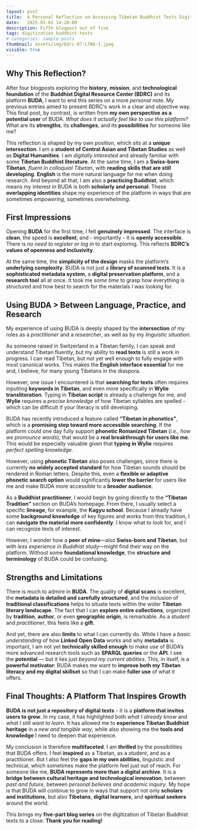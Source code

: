 ```yaml
---
layout: post
title:  A Personal Reflection on Accessing Tibetan Buddhist Texts Digitally on BUDA
date:   2025-05-02 14:28:00
description: Fifth blogpost out of five
tags: digitization buddhist-texts
# categories: sample-posts
thumbnail: assets/img/bdrc-07-LTWA-1.jpeg
visible: true
---
```


## Why This Reflection?

After four blogposts exploring the **history**, **mission**, and **technological foundation** of the **Buddhist Digital Resource Center (BDRC)** and its platform **BUDA**, I want to end this series on a more *personal* note. My previous entries aimed to present BDRC's work in a clear and objective way. This final post, by contrast, is written from **my own perspective as a potential user** of BUDA. *What does it actually feel like to use this platform?* What are its **strengths**, its **challenges**, and its **possibilities** for someone like me?

This reflection is shaped by my own position, which sits at a **unique intersection**. I am a **student of Central Asian and Tibetan Studies** as well as **Digital Humanities**. I am *digitally interested* and already familiar with some **Tibetan Buddhist literature**. At the same time, I am a **Swiss-born Tibetan**, *fluent in colloquial Tibetan*, with **reading skills that are still developing**. **English** is the more natural language for me when doing research. And beyond all that, I am also a **practicing Buddhist**, which means my interest in BUDA is both **scholarly and personal**. These **overlapping identities** shape my experience of the platform in ways that are sometimes *empowering*, sometimes *overwhelming*.

## First Impressions

Opening **BUDA** for the first time, I felt **genuinely impressed**. The interface is **clean**, the speed is **excellent**, and - importantly - it is **openly accessible**. There is *no need to register or log in* to start exploring. This reflects **BDRC’s values of openness and inclusivity**.

At the same time, the **simplicity of the design** masks the platform’s **underlying complexity**. BUDA is not just a **library of scanned texts**. It is a **sophisticated metadata system**, a **digital preservation platform**, and a **research tool** all at once. It took me *some time* to grasp how everything is structured and how best to search for the materials I was looking for.

## Using BUDA > Between Language, Practice, and Research

My experience of using BUDA is deeply shaped by the **intersection** of my roles as a *practitioner* and a *researcher*, as well as by my *linguistic situation*.

As someone raised in Switzerland in a Tibetan family, I can speak and understand Tibetan fluently, but my ability to **read texts** is still a work in progress. I can read Tibetan, but not yet well enough to fully engage with most canonical works. This makes the **English interface essential** for me and, I believe, for many young Tibetans in the diaspora. 

However, one issue I encountered is that **searching for texts** often requires inputting **keywords in Tibetan**, and even more specifically in **Wylie transliteration**. Typing in **Tibetan script** is already a challenge for me, and **Wylie** requires a *precise knowledge* of how Tibetan syllables are spelled - which can be difficult if your literacy is still developing.

BUDA has recently introduced a feature called **“Tibetan in phonetics”**, which is a **promising step toward more accessible searching**. If the platform could one day fully support **phonetic Romanized Tibetan** (*i.e., how we pronounce words*), that would be a **real breakthrough for users like me**. This would be especially valuable given that **typing in Wylie** requires *perfect spelling knowledge*.

However, using **phonetic Tibetan** also poses challenges, since there is currently **no widely accepted standard** for how Tibetan sounds should be rendered in Roman letters. Despite this, even a **flexible or adaptive phonetic search option** would significantly **lower the barrier** for users like me and make BUDA more accessible to a **broader audience**.

As a **Buddhist practitioner**, I would begin by going directly to the **“Tibetan Tradition”** section on BUDA’s homepage. From there, I usually select a specific **lineage**, for example, the **Kagyu school**. Because I already have some **background knowledge** of key figures and works from this tradition, I can **navigate the material more confidently**. I know what to look for, and I can recognize texts of interest.

However, I wonder how a **peer of mine**—also **Swiss-born and Tibetan**, but with *less experience in Buddhist study*—might find their way on the platform. Without some **foundational knowledge**, the **structure and terminology** of BUDA could be confusing.

## Strengths and Limitations

There is much to admire in **BUDA**. The quality of **digital scans** is excellent, the **metadata is detailed and carefully structured**, and the inclusion of **traditional classifications** helps to situate texts within the wider **Tibetan literary landscape**. The fact that I can **explore entire collections**, organized by **tradition**, **author**, or even **geographic origin**, is remarkable. As a *student* and *practitioner*, this feels like a **gift**.

And yet, there are also **limits** to what I can currently do. While I have a *basic understanding* of how **Linked Open Data** works and why **metadata** is important, I am not yet **technically skilled enough** to make use of BUDA’s more advanced research tools such as **SPARQL queries** or the **API**. I see the **potential** — but it lies just *beyond my current abilities*. This, in itself, is a **powerful motivator**: BUDA makes me want to **improve both my Tibetan literacy and my digital skillset** so that I can make **fuller use** of what it offers.

## Final Thoughts: A Platform That Inspires Growth

**BUDA is not just a repository of digital texts** - it is a **platform that invites users to grow**. In my case, it has highlighted both *what I already know* and *what I still want to learn*. It has allowed me to **experience Tibetan Buddhist heritage** in a *new and tangible way*, while also showing me the **tools and knowledge** I need to deepen that experience.

My conclusion is therefore **multifaceted**. I am **thrilled** by the possibilities that BUDA offers. I feel **inspired** as a Tibetan, as a student, and as a practitioner. But I also feel the **gaps in my own abilities**, linguistic and technical, which sometimes make the platform feel just out of reach. 
For someone like me, **BUDA represents more than a digital archive**. It is a **bridge between cultural heritage and technological innovation**, between *past and future*, between *personal believes and academic inquiry*. My hope is that BUDA will continue to grow in ways that support not only **scholars and institutions**, but also **Tibetans**, **digital learners**, and **spiritual seekers** around the world.

This brings my **five-part blog series** on the digitization of Tibetan Buddhist texts to a close. **Thank you for reading!**
